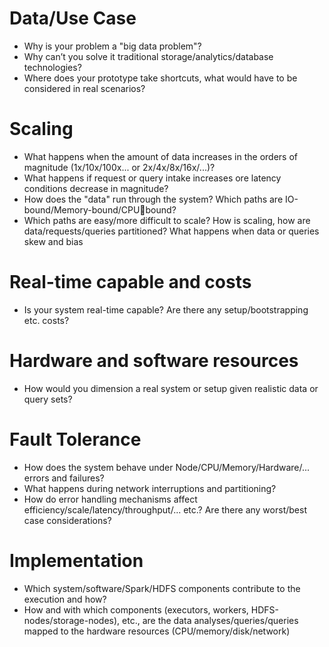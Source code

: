 # Data/Use Case
* Why is your problem a "big data problem"?
* Why can’t you solve it traditional storage/analytics/database technologies?
* Where does your prototype take shortcuts, what would have to be considered in real scenarios?
# Scaling
* What happens when the amount of data increases in the orders of magnitude (1x/10x/100x... or 
2x/4x/8x/16x/...)? 
* What happens if request or query intake increases ore latency conditions decrease in magnitude? 
* How does the "data" run through the system? Which paths are IO-bound/Memory-bound/CPUbound? 
* Which paths are easy/more difficult to scale? How is scaling, how are data/requests/queries partitioned? What happens when data or queries skew and bias
# Real-time capable and costs
* Is your system real-time capable? Are there any setup/bootstrapping etc. costs?
# Hardware and software resources
* How would you dimension a real system or setup given realistic data or query sets?
# Fault Tolerance
* How does the system behave under Node/CPU/Memory/Hardware/... errors and failures?
* What happens during network interruptions and partitioning?
* How do error handling mechanisms affect efficiency/scale/latency/throughput/... etc.? Are there any 
worst/best case considerations?
# Implementation
* Which system/software/Spark/HDFS components contribute to the execution and how?
* How and with which components (executors, workers, HDFS-nodes/storage-nodes), etc., are the data 
analyses/queries/queries mapped to the hardware resources (CPU/memory/disk/network)
